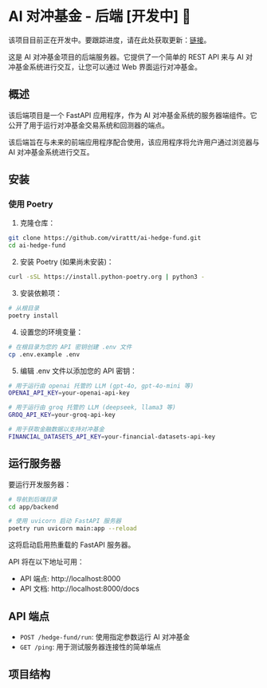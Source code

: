 # AI 对冲基金 - 后端 [开发中] 🚧
该项目目前正在开发中。要跟踪进度，请在此处获取更新：[链接](https://x.com/virattt)。

这是 AI 对冲基金项目的后端服务器。它提供了一个简单的 REST API 来与 AI 对冲基金系统进行交互，让您可以通过 Web 界面运行对冲基金。

## 概述

该后端项目是一个 FastAPI 应用程序，作为 AI 对冲基金系统的服务器端组件。它公开了用于运行对冲基金交易系统和回测器的端点。

该后端旨在与未来的前端应用程序配合使用，该应用程序将允许用户通过浏览器与 AI 对冲基金系统进行交互。

## 安装

### 使用 Poetry

1. 克隆仓库：
```bash
git clone https://github.com/virattt/ai-hedge-fund.git
cd ai-hedge-fund
```

2. 安装 Poetry (如果尚未安装)：
```bash
curl -sSL https://install.python-poetry.org | python3 -
```

3. 安装依赖项：
```bash
# 从根目录
poetry install
```

4. 设置您的环境变量：
```bash
# 在根目录为您的 API 密钥创建 .env 文件
cp .env.example .env
```

5. 编辑 .env 文件以添加您的 API 密钥：
```bash
# 用于运行由 openai 托管的 LLM (gpt-4o, gpt-4o-mini 等)
OPENAI_API_KEY=your-openai-api-key

# 用于运行由 groq 托管的 LLM (deepseek, llama3 等)
GROQ_API_KEY=your-groq-api-key

# 用于获取金融数据以支持对冲基金
FINANCIAL_DATASETS_API_KEY=your-financial-datasets-api-key
```

## 运行服务器

要运行开发服务器：

```bash
# 导航到后端目录
cd app/backend

# 使用 uvicorn 启动 FastAPI 服务器
poetry run uvicorn main:app --reload
```

这将启动启用热重载的 FastAPI 服务器。

API 将在以下地址可用：
- API 端点: http://localhost:8000
- API 文档: http://localhost:8000/docs

## API 端点

- `POST /hedge-fund/run`: 使用指定参数运行 AI 对冲基金
- `GET /ping`: 用于测试服务器连接性的简单端点

## 项目结构